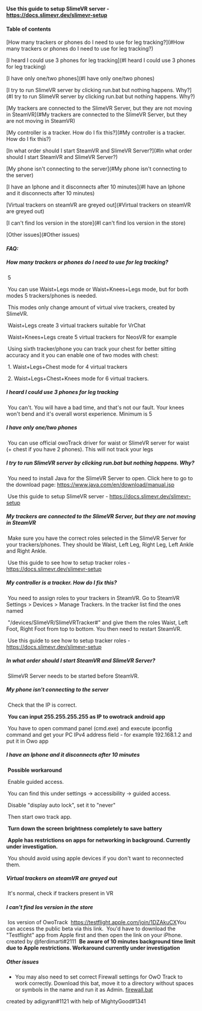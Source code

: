 **Use this guide to setup SlimeVR server - https://docs.slimevr.dev/slimevr-setup**



#### **Table of contents**

[How many trackers or phones do I need to use for leg tracking?](#How many trackers or phones do I need to use for leg tracking?)

[I heard I could use 3 phones for leg tracking](#I heard I could use 3 phones for leg tracking)

[I have only one/two phones](#I have only one/two phones)

[I try to run SlimeVR server by clicking run.bat but nothing happens. Why?](#I try to run SlimeVR server by clicking run.bat but nothing happens. Why?)

[My trackers are connected to the SlimeVR Server, but they are not moving in SteamVR](#My trackers are connected to the SlimeVR Server, but they are not moving in SteamVR)

[My controller is a tracker. How do I fix this?](#My controller is a tracker. How do I fix this?)

[In what order should I start SteamVR and SlimeVR Server?](#In what order should I start SteamVR and SlimeVR Server?)

[My phone isn't connecting to the server](#My phone isn't connecting to the server)

[I have an Iphone and it disconnects after 10 minutes](#I have an Iphone and it disconnects after 10 minutes)

[Virtual trackers on steamVR are greyed out](#Virtual trackers on steamVR are greyed out)

[I can't find Ios version in the store](#I can't find Ios version in the store)

[Other issues](#Other issues)

#### ***FAQ:***

##### How many trackers or phones do I need to use for leg tracking?

​	5

​	You can use Waist+Legs mode or Waist+Knees+Legs mode, but for both modes 5 trackers/phones is needed. 

​	This modes only change amount of virtual vive trackers, created by SlimeVR.

​	Waist+Legs create 3 virtual trackers suitable for VrChat

​	Waist+Knees+Legs create 5 virtual trackers for NeosVR for example

​	Using sixth tracker/phone you can track your chest for better sitting accuracy and it you can enable one of two modes with chest:

​		1. Waist+Legs+Chest mode for 4 virtual trackers

​		2. Waist+Legs+Chest+Knees mode for 6 virtual trackers.  



##### I heard I could use 3 phones for leg tracking

​	You can't. You will have a bad time, and that's not our fault. Your knees won't bend and it's overall worst experience. Minimum is 5



##### I have only one/two phones

​	You can use official owoTrack driver for waist or SlimeVR server for waist (+ chest if you have 2 phones). This will not track your legs



##### I try to run SlimeVR server by clicking run.bat but nothing happens. Why?

​	You need to install Java for the SlimeVR Server to open. Click here to go to the download page: https://www.java.com/en/download/manual.jsp

​	Use this guide to setup SlimeVR server - https://docs.slimevr.dev/slimevr-setup



##### My trackers are connected to the SlimeVR Server, but they are not moving in SteamVR

​	Make sure you have the correct roles selected in the SlimeVR Server for your trackers/phones. They should be Waist, Left Leg, Right Leg, Left Ankle and 	Right Ankle.

​	Use this guide to see how to setup tracker roles -  https://docs.slimevr.dev/slimevr-setup



##### My controller is a tracker. How do I fix this?

​	You need to assign roles to your trackers in SteamVR. Go to SteamVR Settings > Devices > Manage Trackers. In the tracker list find the ones named

​	"/devices/SlimeVR/SlimeVRTracker#" and give them the roles Waist, Left Foot, Right Foot from top to bottom. You then need to restart SteamVR.

​	Use this guide to see how to setup tracker roles -  https://docs.slimevr.dev/slimevr-setup



##### In what order should I start SteamVR and SlimeVR Server?

​	SlimeVR Server needs to be started before SteamVR.



##### My phone isn't connecting to the server

​	Check that the IP is correct. 

​	**You can input 255.255.255.255 as IP to owotrack android app**

​	You have to open command panel (cmd.exe) and execute ipconfig command and get your PC IPv4 address field - for example 192.168.1.2 and put it in 	Owo app



##### I have an Iphone and it disconnects after 10 minutes

​	**Possible workaround**

​		Enable guided access.

​		You can find this under settings -> accessibility -> guided access.

​		Disable "display auto lock", set it to "never"

​		Then start owo track app.

​		**Turn down the screen brightness completely to save battery**



​	**Apple has restrictions on apps for networking in background. Currently under investigation.** 

​	You should avoid using apple devices if you don't want to reconnected them. 



##### Virtual trackers on steamVR are greyed out

​	It's normal, check if trackers present in VR

##### I can't find Ios version in the store

​	Ios version of OwoTrack
​	https://testflight.apple.com/join/1DZAkuCX
​	You can access the public beta via this link.
​	You'd have to download the "Testflight" app from Apple first and then open the link on your iPhone.
​	created by @ferdimarti#2111
​	**Be aware of 10 minutes background time limit due to Apple restrictions. Workaround currently under investigation**

##### Other issues

- You may also need to set correct Firewall settings for OwO Track to work correctly. Download this bat, move it to a directory without spaces or symbols in the name and run it as Admin. 
  [firewall.bat](/files/firewall.bat) 

created by adigyran#1121 with help of MightyGood#1341
